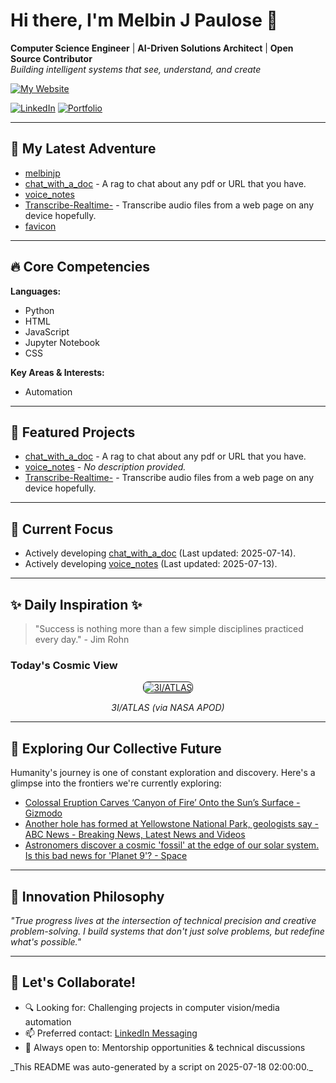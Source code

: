 # Hi there, I'm Melbin J Paulose 👋
**Computer Science Engineer** | **AI-Driven Solutions Architect** | **Open Source Contributor**  
*Building intelligent systems that see, understand, and create*

[![My Website](https://img.shields.io/badge/Website-wecanuseai.com-brightgreen?style=flat)](https://wecanuseai.com)

[![LinkedIn](https://img.shields.io/badge/LinkedIn-Connect%20Professionally-blue?style=flat&logo=linkedin)](https://www.linkedin.com/in/melbinjpaulose)
[![Portfolio](https://img.shields.io/badge/Portfolio-See%20My%20Work-important)](https://melbinjp.github.io/Utily/)

---

## 🚀 My Latest Adventure

<!-- REPO_LIST_START -->
* [melbinjp](https://github.com/melbinjp/melbinjp)
* [chat_with_a_doc](https://github.com/melbinjp/chat_with_a_doc) - A rag to chat about any pdf or URL that you have.
* [voice_notes](https://github.com/melbinjp/voice_notes)
* [Transcribe-Realtime-](https://github.com/melbinjp/Transcribe-Realtime-) - Transcribe audio files from a web page on any device hopefully.
* [favicon](https://github.com/melbinjp/favicon)
<!-- REPO_LIST_END -->

---

## 🔥 Core Competencies

<!-- CORE_COMPETENCIES_START -->
**Languages:**
* Python
* HTML
* JavaScript
* Jupyter Notebook
* CSS

**Key Areas & Interests:**
* Automation
<!-- CORE_COMPETENCIES_END -->

---

## 🚀 Featured Projects

<!-- FEATURED_PROJECTS_START -->
* [chat_with_a_doc](https://github.com/melbinjp/chat_with_a_doc) - A rag to chat about any pdf or URL that you have.
* [voice_notes](https://github.com/melbinjp/voice_notes) - _No description provided._
* [Transcribe-Realtime-](https://github.com/melbinjp/Transcribe-Realtime-) - Transcribe audio files from a web page on any device hopefully.
<!-- FEATURED_PROJECTS_END -->

---

## 📌 Current Focus

<!-- CURRENT_FOCUS_START -->
* Actively developing [chat_with_a_doc](https://github.com/melbinjp/chat_with_a_doc) (Last updated: 2025-07-14).
* Actively developing [voice_notes](https://github.com/melbinjp/voice_notes) (Last updated: 2025-07-13).
<!-- CURRENT_FOCUS_END -->

---

## ✨ Daily Inspiration ✨

<!-- INSPIRATION_START -->
> "Success is nothing more than a few simple disciplines practiced every day." - Jim Rohn

### Today's Cosmic View


<p align="center">
  <a href="https://apod.nasa.gov/apod/image/2507/noirlab2522a_3i.jpg" target="_blank">
    <img src="https://apod.nasa.gov/apod/image/2507/noirlab2522a_3i.jpg" alt="3I/ATLAS" border="1" style="max-width: 100%; height: auto; border-radius: 8px;">
  </a>
</p>
<p align="center"><em>3I/ATLAS (via NASA APOD)</em></p>

<!-- INSPIRATION_END -->

---

## 🌌 Exploring Our Collective Future

Humanity's journey is one of constant exploration and discovery. Here's a glimpse into the frontiers we're currently exploring:

<!-- FUTURE_INSIGHTS_START -->
* [Colossal Eruption Carves ‘Canyon of Fire’ Onto the Sun’s Surface - Gizmodo](https://gizmodo.com/colossal-eruption-carves-canyon-of-fire-onto-the-suns-surface-2000630397)
* [Another hole has formed at Yellowstone National Park, geologists say - ABC News - Breaking News, Latest News and Videos](https://abcnews.go.com/US/hole-formed-yellowstone-national-park-geologists/story?id\u003d123799137)
* [Astronomers discover a cosmic 'fossil' at the edge of our solar system. Is this bad news for 'Planet 9'? - Space](https://www.space.com/astronomy/solar-system/astronomers-discover-a-cosmic-fossil-at-the-edge-of-the-solar-system-is-this-bad-news-for-planet-9)
<!-- FUTURE_INSIGHTS_END -->

---

## 💬 Innovation Philosophy

*"True progress lives at the intersection of technical precision and creative problem-solving. I build systems that don't just solve problems, but redefine what's possible."*

---

## 🤝 Let's Collaborate!

- 🔍 Looking for: Challenging projects in computer vision/media automation
- 📫 Preferred contact: [LinkedIn Messaging](https://www.linkedin.com/in/melbinjpaulose)
- 🌱 Always open to: Mentorship opportunities & technical discussions

<!-- TIMESTAMP -->_This README was auto-generated by a script on 2025-07-18 02:00:00._<!-- /TIMESTAMP -->
